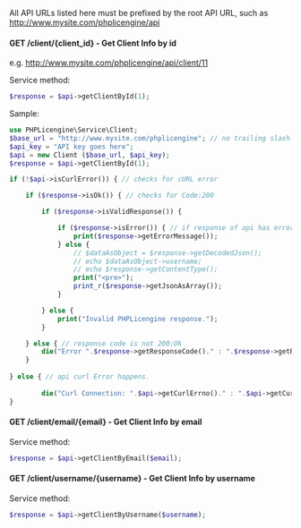 All API URLs listed here must be prefixed by the root API URL, such as http://www.mysite.com/phplicengine/api

#### GET /client/{client_id} - Get Client Info by id

e.g. http://www.mysite.com/phplicengine/api/client/11

Service method:
```php
$response = $api->getClientById(1);
```

Sample:

```php
use PHPLicengine\Service\Client;
$base_url = "http://www.mysite.com/phplicengine"; // no trailing slash!
$api_key = "API key goes here";
$api = new Client ($base_url, $api_key);
$response = $api->getClientById(1);

if (!$api->isCurlError()) { // checks for cURL error

    if ($response->isOk()) { // checks for Code:200

        if ($response->isValidResponse()) {

            if ($response->isError()) { // if response of api has error
                print($response->getErrorMessage());
            } else {
                // $dataAsObject = $response->getDecodedJson();
                // echo $dataAsObject->username;
                // echo $response->getContentType();
                print("<pre>");
                print_r($response->getJsonAsArray());
            }

        } else {
            print("Invalid PHPLicengine response.");
        }

    } else { // response code is not 200:Ok
        die("Error ".$response->getResponseCode()." : ".$response->getReasonPhrase());
    }
    
} else { // api curl Error happens.
    
        die("Curl Connection: ".$api->getCurlErrno()." : ".$api->getCurlError());
}

```

#### GET /client/email/{email} - Get Client Info by email

Service method:
```php
$response = $api->getClientByEmail($email);
```

#### GET /client/username/{username} - Get Client Info by username

Service method:
```php
$response = $api->getClientByUsername($username);
```
